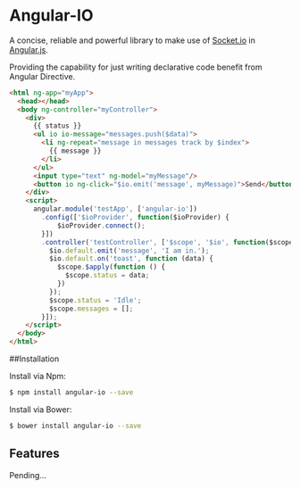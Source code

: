 # Angular-IO

A concise, reliable and powerful library to make use of [Socket.io](http://socket.io/) in [Angular.js](https://angularjs.org/).

Providing the capability for just writing declarative code benefit from Angular Directive.


```html
<html ng-app="myApp">
  <head></head>
  <body ng-controller="myController">
    <div>
      {{ status }}
      <ul io io-message="messages.push($data)">
        <li ng-repeat="message in messages track by $index">
          {{ message }}
        </li>
      </ul>
      <input type="text" ng-model="myMessage"/>
      <button io ng-click="$io.emit('message', myMessage)">Send</button>
    </div>
    <script>
      angular.module('testApp', ['angular-io'])
        .config(['$ioProvider', function($ioProvider) {
            $ioProvider.connect();
        }])
        .controller('testController', ['$scope', '$io', function($scope, $io) {
          $io.default.emit('message', 'I am in.');
          $io.default.on('toast', function (data) {
            $scope.$apply(function () {
              $scope.status = data;
            })
          });
          $scope.status = 'Idle';
          $scope.messages = [];
        }]);
    </script>
  </body>
</html>
```


##Installation

Install via Npm:

```bash
$ npm install angular-io --save
```

Install via Bower:

```bash
$ bower install angular-io --save
```


## Features

Pending...
